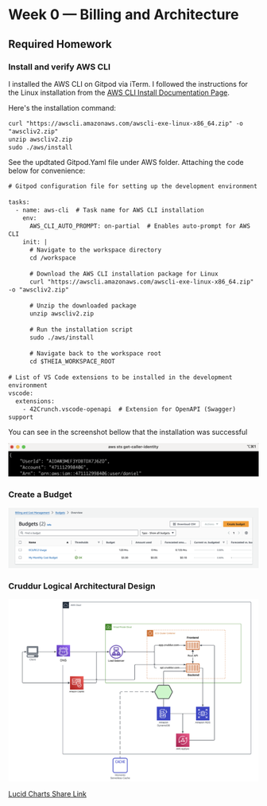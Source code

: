 # Week 0 — Billing and Architecture

## Required Homework

### Install and verify AWS CLI

I installed the AWS CLI on Gitpod via iTerm. I followed the instructions for the Linux installation from the [AWS CLI Install Documentation Page](https://docs.aws.amazon.com/cli/latest/userguide/getting-started-install.html).

Here's the installation command:
```
curl "https://awscli.amazonaws.com/awscli-exe-linux-x86_64.zip" -o "awscliv2.zip"
unzip awscliv2.zip
sudo ./aws/install
```

See the updtated Gitpod.Yaml file under AWS folder. Attaching the code below for convenience:

```
# Gitpod configuration file for setting up the development environment

tasks:
  - name: aws-cli  # Task name for AWS CLI installation
    env:
      AWS_CLI_AUTO_PROMPT: on-partial  # Enables auto-prompt for AWS CLI
    init: |
      # Navigate to the workspace directory
      cd /workspace
      
      # Download the AWS CLI installation package for Linux
      curl "https://awscli.amazonaws.com/awscli-exe-linux-x86_64.zip" -o "awscliv2.zip"
      
      # Unzip the downloaded package
      unzip awscliv2.zip
      
      # Run the installation script
      sudo ./aws/install
      
      # Navigate back to the workspace root
      cd $THEIA_WORKSPACE_ROOT

# List of VS Code extensions to be installed in the development environment
vscode:
  extensions:
    - 42Crunch.vscode-openapi  # Extension for OpenAPI (Swagger) support
```

You can see in the screenshot bellow that the installation was successful

![installing AWS CLI](assets/proof_of_aws_cli.png)

### Create a Budget

![Image of the budget alarm I created](assets/budgets_alarm.png)

### Cruddur Logical Architectural Design

![Cruddur Logical Architectural Diagram](assets/Cruddur-Logical-Diagram.png)

[Lucid Charts Share Link](https://lucid.app/lucidchart/ed86a6d4-bc97-4bff-93fe-c6d57333969a/edit?viewport_loc=-403%2C64%2C2680%2C1678%2C0_0&invitationId=inv_d4aece03-f448-4331-86da-c40538c2d985)

